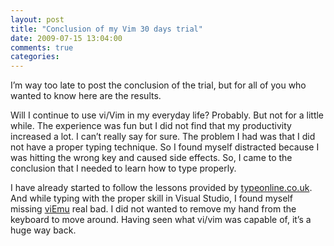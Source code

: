 ```yaml
---
layout: post
title: "Conclusion of my Vim 30 days trial"
date: 2009-07-15 13:04:00
comments: true
categories: 
---
```


<p>I&rsquo;m way too late to post the conclusion of the trial, but for all of you who wanted to know here are the results.</p>
<p>Will I continue to use vi/Vim in my everyday life? Probably. But not for a little while. The experience was fun but I did not find that my productivity increased a lot. I can&rsquo;t really say for sure. The problem I had was that I did not have a proper typing technique. So I found myself distracted because I was hitting the wrong key and caused side effects. So, I came to the conclusion that I needed to learn how to type properly.</p>
<p>I have already started to follow the lessons provided by <a href="http://www.typeonline.co.uk/">typeonline.co.uk</a>. And while typing with the proper skill in Visual Studio, I found myself missing <a href="http://www.viemu.com/">viEmu</a> real bad. I did not wanted to remove my hand from the keyboard to move around. Having seen what vi/vim was capable of, it&rsquo;s a huge way back.</p>